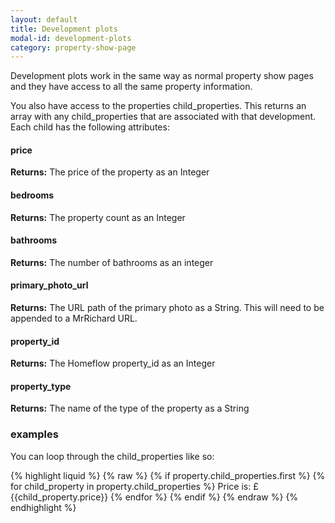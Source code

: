 ```yaml
---
layout: default
title: Development plots
modal-id: development-plots
category: property-show-page
---
```

Development plots work in the same way as normal property show pages and they
have access to all the same property information.

You also have access to the properties child_properties. This returns an array
with any child_properties that are associated with that development. Each child has the following
attributes:

#### price
**Returns:** The price of the property as an Integer

#### bedrooms
**Returns:** The property count as an Integer

#### bathrooms
**Returns:** The number of bathrooms as an integer

#### primary_photo_url
**Returns:** The URL path of the primary photo as a String. This will need to be appended to a MrRichard URL.

#### property_id
**Returns:** The Homeflow property_id as an Integer

#### property_type
**Returns:** The name of the type of the property as a String

### examples

You can loop through the child_properties like so:

{% highlight liquid %}
{% raw %}
{% if property.child_properties.first %}
  {% for child_property in property.child_properties %}
    Price is: £{{child_property.price}}
  {% endfor %}
{% endif %}
{% endraw %}
{% endhighlight %}
